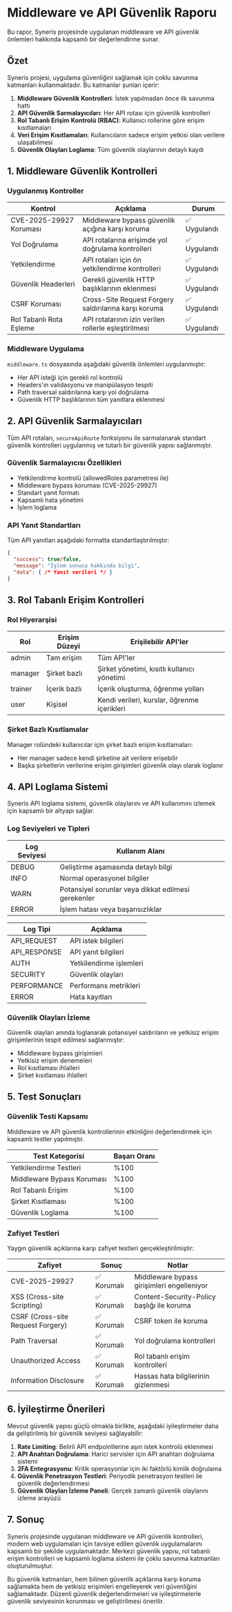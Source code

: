 # Middleware ve API Güvenlik Raporu

Bu rapor, Syneris projesinde uygulanan middleware ve API güvenlik önlemleri hakkında kapsamlı bir değerlendirme sunar.

## Özet

Syneris projesi, uygulama güvenliğini sağlamak için çoklu savunma katmanları kullanmaktadır. Bu katmanlar şunları içerir:

1. **Middleware Güvenlik Kontrolleri**: İstek yapılmadan önce ilk savunma hattı
2. **API Güvenlik Sarmalayıcıları**: Her API rotası için güvenlik kontrolleri
3. **Rol Tabanlı Erişim Kontrolü (RBAC)**: Kullanıcı rollerine göre erişim kısıtlamaları
4. **Veri Erişim Kısıtlamaları**: Kullanıcıların sadece erişim yetkisi olan verilere ulaşabilmesi
5. **Güvenlik Olayları Loglama**: Tüm güvenlik olaylarının detaylı kaydı

## 1. Middleware Güvenlik Kontrolleri

### Uygulanmış Kontroller

| Kontrol | Açıklama | Durum |
|---------|----------|-------|
| CVE-2025-29927 Koruması | Middleware bypass güvenlik açığına karşı koruma | ✅ Uygulandı |
| Yol Doğrulama | API rotalarına erişimde yol doğrulama kontrolleri | ✅ Uygulandı |
| Yetkilendirme | API rotaları için ön yetkilendirme kontrolleri | ✅ Uygulandı |
| Güvenlik Headerleri | Gerekli güvenlik HTTP başlıklarının eklenmesi | ✅ Uygulandı |
| CSRF Koruması | Cross-Site Request Forgery saldırılarına karşı koruma | ✅ Uygulandı |
| Rol Tabanlı Rota Eşleme | API rotalarının izin verilen rollerle eşleştirilmesi | ✅ Uygulandı |

### Middleware Uygulama

`middleware.ts` dosyasında aşağıdaki güvenlik önlemleri uygulanmıştır:

- Her API isteği için gerekli rol kontrolü
- Headers'ın validasyonu ve manipülasyon tespiti
- Path traversal saldırılarına karşı yol doğrulama
- Güvenlik HTTP başlıklarının tüm yanıtlara eklenmesi

## 2. API Güvenlik Sarmalayıcıları

Tüm API rotaları, `secureApiRoute` fonksiyonu ile sarmalanarak standart güvenlik kontrolleri uygulanmış ve tutarlı bir güvenlik yapısı sağlanmıştır.

### Güvenlik Sarmalayıcısı Özellikleri

- Yetkilendirme kontrolü (allowedRoles parametresi ile)
- Middleware bypass koruması (CVE-2025-29927)
- Standart yanıt formatı
- Kapsamlı hata yönetimi
- İşlem loglama

### API Yanıt Standartları

Tüm API yanıtları aşağıdaki formatta standartlaştırılmıştır:

```json
{
  "success": true/false,
  "message": "İşlem sonucu hakkında bilgi",
  "data": { /* Yanıt verileri */ }
}
```

## 3. Rol Tabanlı Erişim Kontrolleri

### Rol Hiyerarşisi

| Rol | Erişim Düzeyi | Erişilebilir API'ler |
|-----|---------------|----------------------|
| admin | Tam erişim | Tüm API'ler |
| manager | Şirket bazlı | Şirket yönetimi, kısıtlı kullanıcı yönetimi |
| trainer | İçerik bazlı | İçerik oluşturma, öğrenme yolları |
| user | Kişisel | Kendi verileri, kurslar, öğrenme içerikleri |

### Şirket Bazlı Kısıtlamalar

Manager rolündeki kullanıcılar için şirket bazlı erişim kısıtlamaları:

- Her manager sadece kendi şirketine ait verilere erişebilir
- Başka şirketlerin verilerine erişim girişimleri güvenlik olayı olarak loglanır

## 4. API Loglama Sistemi

Syneris API loglama sistemi, güvenlik olaylarını ve API kullanımını izlemek için kapsamlı bir altyapı sağlar.

### Log Seviyeleri ve Tipleri

| Log Seviyesi | Kullanım Alanı |
|--------------|----------------|
| DEBUG | Geliştirme aşamasında detaylı bilgi |
| INFO | Normal operasyonel bilgiler |
| WARN | Potansiyel sorunlar veya dikkat edilmesi gerekenler |
| ERROR | İşlem hatası veya başarısızlıklar |

| Log Tipi | Açıklama |
|----------|----------|
| API_REQUEST | API istek bilgileri |
| API_RESPONSE | API yanıt bilgileri |
| AUTH | Yetkilendirme işlemleri |
| SECURITY | Güvenlik olayları |
| PERFORMANCE | Performans metrikleri |
| ERROR | Hata kayıtları |

### Güvenlik Olayları İzleme

Güvenlik olayları anında loglanarak potansiyel saldırıların ve yetkisiz erişim girişimlerinin tespit edilmesi sağlanmıştır:

- Middleware bypass girişimleri
- Yetkisiz erişim denemeleri
- Rol kısıtlaması ihlalleri
- Şirket kısıtlaması ihlalleri

## 5. Test Sonuçları

### Güvenlik Testi Kapsamı

Middleware ve API güvenlik kontrollerinin etkinliğini değerlendirmek için kapsamlı testler yapılmıştır.

| Test Kategorisi | Başarı Oranı |
|-----------------|--------------|
| Yetkilendirme Testleri | %100 |
| Middleware Bypass Koruması | %100 |
| Rol Tabanlı Erişim | %100 |
| Şirket Kısıtlaması | %100 |
| Güvenlik Loglama | %100 |

### Zafiyet Testleri

Yaygın güvenlik açıklarına karşı zafiyet testleri gerçekleştirilmiştir:

| Zafiyet | Sonuç | Notlar |
|---------|-------|--------|
| CVE-2025-29927 | ✅ Korumalı | Middleware bypass girişimleri engelleniyor |
| XSS (Cross-site Scripting) | ✅ Korumalı | Content-Security-Policy başlığı ile koruma |
| CSRF (Cross-site Request Forgery) | ✅ Korumalı | CSRF token ile koruma |
| Path Traversal | ✅ Korumalı | Yol doğrulama kontrolleri |
| Unauthorized Access | ✅ Korumalı | Rol tabanlı erişim kontrolleri |
| Information Disclosure | ✅ Korumalı | Hassas hata bilgilerinin gizlenmesi |

## 6. İyileştirme Önerileri

Mevcut güvenlik yapısı güçlü olmakla birlikte, aşağıdaki iyileştirmeler daha da geliştirilmiş bir güvenlik seviyesi sağlayabilir:

1. **Rate Limiting**: Belirli API endpointlerine aşırı istek kontrolü eklenmesi
2. **API Anahtarı Doğrulama**: Harici servisler için API anahtarı doğrulama sistemi
3. **2FA Entegrasyonu**: Kritik operasyonlar için iki faktörlü kimlik doğrulama
4. **Güvenlik Penetrasyon Testleri**: Periyodik penetrasyon testleri ile güvenlik değerlendirmesi
5. **Güvenlik Olayları İzleme Paneli**: Gerçek zamanlı güvenlik olaylarını izleme arayüzü

## 7. Sonuç

Syneris projesinde uygulanan middleware ve API güvenlik kontrolleri, modern web uygulamaları için tavsiye edilen güvenlik uygulamalarını kapsamlı bir şekilde uygulamaktadır. Merkezi güvenlik yapısı, rol tabanlı erişim kontrolleri ve kapsamlı loglama sistemi ile çoklu savunma katmanları oluşturulmuştur.

Bu güvenlik katmanları, hem bilinen güvenlik açıklarına karşı koruma sağlamakta hem de yetkisiz erişimleri engelleyerek veri güvenliğini sağlamaktadır. Düzenli güvenlik değerlendirmeleri ve iyileştirmelerle güvenlik seviyesinin korunması ve geliştirilmesi önerilir. 